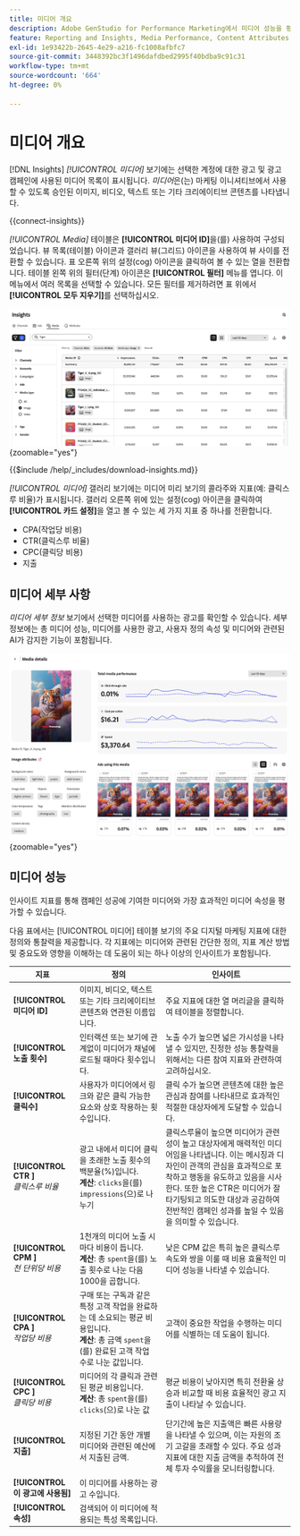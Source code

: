 ```yaml
---
title: 미디어 개요
description: Adobe GenStudio for Performance Marketing에서 미디어 성능을 평가하는 방법을 알아봅니다.
feature: Reporting and Insights, Media Performance, Content Attributes
exl-id: 1e93422b-2645-4e29-a216-fc1008afbfc7
source-git-commit: 3448392bc3f1496dafdbed2995f40bdba9c91c31
workflow-type: tm+mt
source-wordcount: '664'
ht-degree: 0%

---
```


# 미디어 개요

[!DNL Insights] _[!UICONTROL 미디어]_ 보기에는 선택한 계정에 대한 광고 및 광고 캠페인에 사용된 미디어 목록이 표시됩니다. _미디어_&#x200B;은(는) 마케팅 이니셔티브에서 사용할 수 있도록 승인된 이미지, 비디오, 텍스트 또는 기타 크리에이티브 콘텐츠를 나타냅니다.

{{connect-insights}}

_[!UICONTROL Media]_ 테이블은 **[!UICONTROL 미디어 ID]**&#x200B;을(를) 사용하여 구성되었습니다. 뷰 목록(테이블) 아이콘과 갤러리 뷰(그리드) 아이콘을 사용하여 뷰 사이를 전환할 수 있습니다. 표 오른쪽 위의 설정(cog) 아이콘을 클릭하여 볼 수 있는 열을 전환합니다. 테이블 왼쪽 위의 필터(단계) 아이콘은 **[!UICONTROL 필터]** 메뉴를 엽니다. 이 메뉴에서 여러 목록을 선택할 수 있습니다. 모든 필터를 제거하려면 표 위에서 **[!UICONTROL 모두 지우기]**&#x200B;를 선택하십시오.

![미디어 필터 및 테이블](/help/assets/insights-media-filter.png){zoomable="yes"}

{{$include /help/_includes/download-insights.md}}

_[!UICONTROL 미디어]_ 갤러리 보기에는 미디어 미리 보기의 콜라주와 지표(예: 클릭스루 비율)가 표시됩니다. 갤러리 오른쪽 위에 있는 설정(cog) 아이콘을 클릭하여 **[!UICONTROL 카드 설정]**&#x200B;을 열고 볼 수 있는 세 가지 지표 중 하나를 전환합니다.

- CPA(작업당 비용)
- CTR(클릭스루 비율)
- CPC(클릭당 비용)
- 지출

## 미디어 세부 사항

_미디어 세부 정보_ 보기에서 선택한 미디어를 사용하는 광고를 확인할 수 있습니다. 세부 정보에는 총 미디어 성능, 미디어를 사용한 광고, 사용자 정의 속성 및 미디어와 관련된 AI가 감지한 기능이 포함됩니다.

![미디어 세부 정보](/help/assets/insights-media-details.png){zoomable="yes"}

## 미디어 성능

인사이트 지표를 통해 캠페인 성공에 기여한 미디어와 가장 효과적인 미디어 속성을 평가할 수 있습니다.

다음 표에서는 [!UICONTROL 미디어] 테이블 보기의 주요 디지털 마케팅 지표에 대한 정의와 통찰력을 제공합니다. 각 지표에는 미디어와 관련된 간단한 정의, 지표 계산 방법 및 중요도와 영향을 이해하는 데 도움이 되는 하나 이상의 인사이트가 포함됩니다.

| 지표 | 정의 | 인사이트 |
| ---------------------- | ----------------------------- | -------------------------------- |
| **[!UICONTROL 미디어 ID]** | 이미지, 비디오, 텍스트 또는 기타 크리에이티브 콘텐츠와 연관된 이름입니다. | 주요 지표에 대한 열 머리글을 클릭하여 테이블을 정렬합니다. |
| **[!UICONTROL 노출 횟수]** | 인터랙션 또는 보기에 관계없이 미디어가 채널에 로드될 때마다 횟수입니다. | 노출 수가 높으면 넓은 가시성을 나타낼 수 있지만, 진정한 성능 통찰력을 위해서는 다른 참여 지표와 관련하여 고려하십시오. |
| **[!UICONTROL 클릭수]** | 사용자가 미디어에서 링크와 같은 클릭 가능한 요소와 상호 작용하는 횟수입니다. | 클릭 수가 높으면 콘텐츠에 대한 높은 관심과 참여를 나타내므로 효과적인 적절한 대상자에게 도달할 수 있습니다. |
| **[!UICONTROL CTR ]**<br>_클릭스루 비율_ | 광고 내에서 미디어 클릭을 초래한 노출 횟수의 백분율(%)입니다.<br>**계산**: `clicks`을(를) `impressions`(으)로 나누기 | 클릭스루율이 높으면 미디어가 관련성이 높고 대상자에게 매력적인 미디어임을 나타냅니다. 이는 메시징과 디자인이 관객의 관심을 효과적으로 포착하고 행동을 유도하고 있음을 시사한다. 또한 높은 CTR은 미디어가 잘 타기팅되고 의도한 대상과 공감하여 전반적인 캠페인 성과를 높일 수 있음을 의미할 수 있습니다. |
| **[!UICONTROL CPM ]**<br>_천 단위당 비용_ | 1천개의 미디어 노출 시마다 비용이 듭니다.<br>**계산**: 총 `spent`을(를) 노출 횟수로 나눈 다음 1000을 곱합니다. | 낮은 CPM 값은 특히 높은 클릭스루 속도와 쌍을 이룰 때 비용 효율적인 미디어 성능을 나타낼 수 있습니다. |
| **[!UICONTROL CPA ]**<br>_작업당 비용_ | 구매 또는 구독과 같은 특정 고객 작업을 완료하는 데 소요되는 평균 비용입니다.<br>**계산**: 총 금액 `spent`을(를) 완료된 고객 작업 수로 나눈 값입니다. | 고객이 중요한 작업을 수행하는 미디어를 식별하는 데 도움이 됩니다. |
| **[!UICONTROL CPC ]**<br>_클릭당 비용_ | 미디어의 각 클릭과 관련된 평균 비용입니다.<br>**계산**: 총 `spent`을(를) `clicks`(으)로 나눈 값 | 평균 비용이 낮아지면 특히 전환율 상승과 비교할 때 비용 효율적인 광고 지출이 나타날 수 있습니다. |
| **[!UICONTROL 지출]** | 지정된 기간 동안 개별 미디어와 관련된 예산에서 지출된 금액. | 단기간에 높은 지출액은 빠른 사용량을 나타낼 수 있으며, 이는 자원의 조기 고갈을 초래할 수 있다. 주요 성과 지표에 대한 지출 금액을 추적하여 전체 투자 수익률을 모니터링합니다. |
| **[!UICONTROL 이 광고에 사용됨]** | 이 미디어를 사용하는 광고 수입니다. | |
| **[!UICONTROL 속성]** | 검색되어 이 미디어에 적용되는 특성 목록입니다. | |

